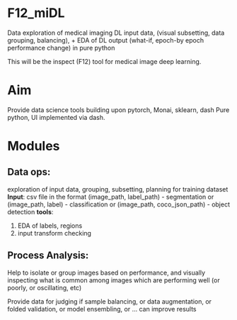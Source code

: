 # F12_miDL
Data exploration of medical imaging DL input data, (visual subsetting, data grouping, balancing), + EDA of DL output (what-if, epoch-by epoch performance change) in pure python

This will be the inspect (F12) tool for medical image deep learning.

# Aim
Provide data science tools building upon pytorch, Monai, sklearn, dash
Pure python, UI implemented via dash.

# Modules
## Data ops: 
exploration of input data, grouping, subsetting, planning for training dataset
__Input__: csv file in the format (image_path, label_path) - segmentation or 
    (image_path, label) - classification or
    (image_path, coco_json_path) - object detection
__tools__:
1. EDA of labels, regions
1. input transform checking


## Process Analysis: 
Help to isolate or group images based on performance, and visually inspecting what is common among images which are performing well (or poorly, or oscillating, etc)

Provide data for judging if sample balancing, or data augmentation, or folded validation, or model ensembling, or ... can improve results

